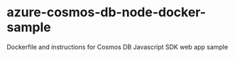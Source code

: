 # azure-cosmos-db-node-docker-sample
Dockerfile and instructions for Cosmos DB Javascript SDK web app sample
